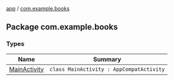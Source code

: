 [app](../index.md) / [com.example.books](./index.md)

## Package com.example.books

### Types

| Name | Summary |
|---|---|
| [MainActivity](-main-activity/index.md) | `class MainActivity : AppCompatActivity` |
